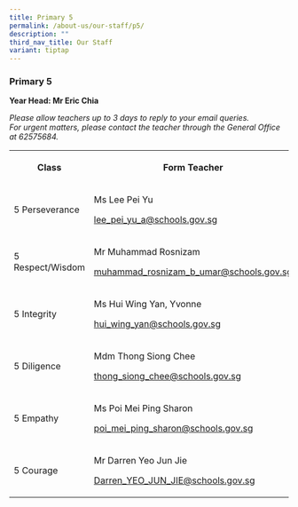 ```yaml
---
title: Primary 5
permalink: /about-us/our-staff/p5/
description: ""
third_nav_title: Our Staff
variant: tiptap
---
```

<h3><strong>Primary 5</strong></h3>
<p><strong>Year Head: Mr Eric Chia</strong>
</p>
<p><em>Please allow teachers up to 3 days to reply to your email queries.</em>&nbsp;
<br><em>For urgent matters, please contact the teacher through the General Office at 62575684.</em>
</p>
<table style="minWidth: 100px">
<colgroup>
<col>
<col>
<col>
<col>
</colgroup>
<tbody>
<tr>
<th rowspan="1" colspan="1">
<p>Class</p>
</th>
<th rowspan="1" colspan="1">
<p>Form Teacher</p>
</th>
<th rowspan="1" colspan="1">
<p>Form Teacher</p>
</th>
<th rowspan="1" colspan="1">
<p>Co-Form Teacher</p>
</th>
</tr>
<tr>
<td rowspan="1" colspan="1">
<p>5 Perseverance</p>
</td>
<td rowspan="1" colspan="1">
<p>Ms Lee Pei Yu</p>
<p><a href="mailto:lee_pei_yu_a@schools.gov.sg" rel="noopener noreferrer nofollow" target="_blank">lee_pei_yu_a@schools.gov.sg</a>
</p>
<p></p>
</td>
<td rowspan="1" colspan="1">
<p>Dr Chin Yoke Mui</p>
<p><a href="mailto:chin_yoke_mui@schools.gov.sg" rel="noopener noreferrer nofollow" target="_blank">chin_yoke_mui@schools.gov.sg</a>
</p>
<p></p>
</td>
<td rowspan="1" colspan="1">
<p></p>
</td>
</tr>
<tr>
<td rowspan="1" colspan="1">
<p>5 Respect/Wisdom</p>
</td>
<td rowspan="1" colspan="1">
<p>Mr Muhammad Rosnizam</p>
<p><a href="mailto:muhammad_rosnizam_b_umar@schools.gov.sg" rel="noopener noreferrer nofollow" target="_blank">muhammad_rosnizam_b_umar@schools.gov.sg</a>
</p>
</td>
<td rowspan="1" colspan="1">
<p>Ms Ting Shu Han</p>
<p><a href="mailto:ting_shu_han@schools.gov.sg" rel="noopener noreferrer nofollow" target="_blank">ting_shu_han@schools.gov.sg</a>
</p>
</td>
<td rowspan="1" colspan="1">
<p>Mr Joel Tee</p>
<p><a href="mailto:tee_han_yun@schools.gov.sg" rel="noopener noreferrer nofollow" target="_blank">tee_han_yun@schools.gov.sg</a>
</p>
<p></p>
</td>
</tr>
<tr>
<td rowspan="1" colspan="1">
<p>5 Integrity</p>
</td>
<td rowspan="1" colspan="1">
<p>Ms Hui Wing Yan, Yvonne</p>
<p><a href="mailto:hui_wing_yan@schools.gov.sg" rel="noopener noreferrer nofollow" target="_blank">hui_wing_yan@schools.gov.sg</a>
</p>
<p></p>
</td>
<td rowspan="1" colspan="1">
<p>Ms Wee Shu Yun, Athena</p>
<p><a href="mailto:Athena_Wee@schools.gov.sg" rel="noopener noreferrer nofollow" target="_blank">Athena_Wee@schools.gov.sg</a>
</p>
<p></p>
</td>
<td rowspan="1" colspan="1">
<p></p>
</td>
</tr>
<tr>
<td rowspan="1" colspan="1">
<p>5 Diligence</p>
</td>
<td rowspan="1" colspan="1">
<p>Mdm Thong Siong Chee</p>
<p><a href="mailto:thong_siong_chee@schools.gov.sg" rel="noopener noreferrer nofollow" target="_blank">thong_siong_chee@schools.gov.sg</a>
</p>
<p></p>
</td>
<td rowspan="1" colspan="1">
<p>Ms Imelda As'ari</p>
<p><a href="mailto:imelda_asari@moe.edu.sg" rel="noopener noreferrer nofollow" target="_blank">imelda_asari@schools.gov.sg</a>
</p>
</td>
<td rowspan="1" colspan="1">
<p>Ms Low Hui Li</p>
<p><a href="mailto:low_hui_li@schools.gov.sg" rel="noopener noreferrer nofollow" target="_blank">low_hui_li@schools.gov.sg</a>
</p>
<p></p>
</td>
</tr>
<tr>
<td rowspan="1" colspan="1">
<p>5 Empathy</p>
</td>
<td rowspan="1" colspan="1">
<p>Ms Poi Mei Ping Sharon</p>
<p><a href="mailto:poi_mei_ping_sharon@schools.gov.sg" rel="noopener noreferrer nofollow" target="_blank">poi_mei_ping_sharon@schools.gov.sg</a>
</p>
<p></p>
</td>
<td rowspan="1" colspan="1">
<p>Ms Manomani d/o Shunmuga Sundaram</p>
<p><a href="mailto:manomani_shunmuga_sundaram@schools.gov.sg" rel="noopener noreferrer nofollow" target="_blank">manomani_shunmuga_sundaram@schools.gov.sg</a>
</p>
<p></p>
</td>
<td rowspan="1" colspan="1">
<p></p>
<p></p>
<p></p>
</td>
</tr>
<tr>
<td rowspan="1" colspan="1">
<p>5 Courage</p>
</td>
<td rowspan="1" colspan="1">
<p>Mr Darren Yeo Jun Jie</p>
<p><a href="mailto:Darren_YEO_JUN_JIE@schools.gov.sg" rel="noopener noreferrer nofollow" target="_blank">Darren_YEO_JUN_JIE@schools.gov.sg</a>
</p>
<p></p>
<p></p>
</td>
<td rowspan="1" colspan="1">
<p>Mrs Teo, Ng Gek Yin Theresa</p>
<p><a href="mailto:Theresa_Ng_A@schools.gov.sg" rel="noopener noreferrer nofollow" target="_blank">Theresa_Ng_A@schools.gov.sg</a>
</p>
<p></p>
<p></p>
<p></p>
</td>
<td rowspan="1" colspan="1">
<p></p>
</td>
</tr>
</tbody>
</table>
<p></p>